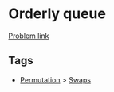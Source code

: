 # Orderly queue

[Problem link](https://leetcode.com/problems/orderly-queue)

## Tags

* [Permutation](/README.md#Permutation) > [Swaps](/README.md#Permutation-Swaps)
